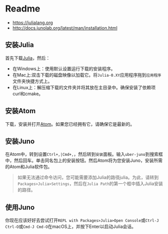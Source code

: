# Readme
- https://julialang.org
- http://docs.junolab.org/latest/man/installation.html

## 安装Julia
首先下载[Julia](http://julialang.org/downloads/)，然后：

- 在Windows上：使用默认设置运行下载的安装程序。
- 在Mac上:双击下载的磁盘映像以加载它。将`Julia-0.XY`应用程序拖到`应用程序`文件夹快捷方式上。
- 在Linux上：解压缩下载的文件夹并将其放在主目录中。确保安装了依赖项curl和cmake。

## 安装Atom
下载，安装并打开[Atom](https://atom.io/)。如果您已经拥有它，请确保它是最新的。

## 安装Juno
在Atom中，转到设置`Ctrl+,|Cmd+,`，然后转到`安装`面板。输入`uber-juno`到搜索框中，然后回车。单击同名包上的安装按钮。然后Atom将为您安装Juno，安装所需的Atom和Julia软件包。

>如果无法通过命令访问，您可能需要添加Julia的路径julia。为此，请转到`Packages>Julia>Settings`，然后在`Julia Path`的第一个框中插入Julia安装的路径。

## 使用Juno
你现在应该好好去尝试打开`REPL with Packages>Julia>Open Console`或`Ctrl-J Ctrl-O`或`Cmd-J Cmd-O`在macOS上，并按下Enter以启动Julia会话。
